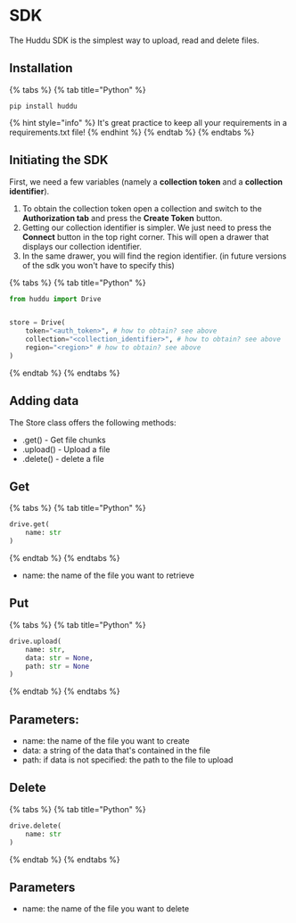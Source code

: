 # SDK

The Huddu SDK is the simplest way to upload, read and delete files.

## Installation

{% tabs %}
{% tab title="Python" %}
```
pip install huddu
```

{% hint style="info" %}
It's great practice to keep all your requirements in a requirements.txt file!
{% endhint %}
{% endtab %}
{% endtabs %}

## Initiating the SDK

First, we need a few variables (namely a **collection token** and a **collection identifier**).

1. To obtain the collection token open a collection and switch to the **Authorization tab** and press the **Create Token** button.
2. Getting our collection identifier is simpler. We just need to press the **Connect** button in the top right corner. This will open a drawer that displays our collection identifier.
3. In the same drawer, you will find the region identifier. (in future versions of the sdk you won't have to specify this)

{% tabs %}
{% tab title="Python" %}
```python
from huddu import Drive


store = Drive(
    token="<auth_token>", # how to obtain? see above
    collection="<collection_identifier>", # how to obtain? see above
    region="<region>" # how to obtain? see above
)
```
{% endtab %}
{% endtabs %}

## Adding data

The Store class offers the following methods:

* .get() - Get file chunks
* .upload() - Upload a file
* .delete() - delete a file

## Get

{% tabs %}
{% tab title="Python" %}
```python
drive.get(
    name: str
)
```
{% endtab %}
{% endtabs %}

* name: the name of the file you want to retrieve

## Put

{% tabs %}
{% tab title="Python" %}
```python
drive.upload(
    name: str,
    data: str = None,
    path: str = None
)
```
{% endtab %}
{% endtabs %}

## Parameters:

* name: the name of the file you want to create
* data: a string of the data that's contained in the file
* path: if data is not specified: the path to the file to upload

## Delete

{% tabs %}
{% tab title="Python" %}
```python
drive.delete(
    name: str
)
```
{% endtab %}
{% endtabs %}

## Parameters

* name: the name of the file you want to delete
